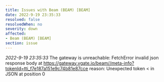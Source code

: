 ```yaml
---
title: Issues with Beam (BEAM) [BEAM]
date: 2022-9-19 23:35:33
resolved: false
resolvedWhen: no
severity: down
affected:
- Beam (BEAM) [BEAM]
section: issue
---
```


*2022-9-19 23:35:33* The gateway is unreachable: FetchError invalid json response body at https://gateway.vgate.io/beam//meta-info?tokenId=tti_f7e187a151e9c74b81e87cce reason: Unexpected token < in JSON at position 0